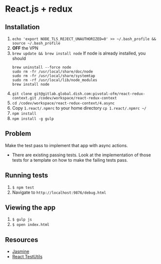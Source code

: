# React.js + redux

## Installation

1. `echo 'export NODE_TLS_REJECT_UNAUTHORIZED=0' >> ~/.bash_profile && source ~/.bash_profile`
1. __OFF__ the VPN
1. `brew update && brew install node`
    If node is already installed, you should
     ```
     brew uninstall --force node
     sudo rm -fr /usr/local/share/doc/node
     sudo rm -fr /usr/local/share/systemtap
     sudo rm -rf /usr/local/lib/node_modules
     brew install node
     ```
1. `git clone git@gitlab.global.dish.com:pivotal-ofm/react-redux-context.git /codev/workspace/react-redux-context`
1. `cd /codev/workspace/react-redux-context/4.async`
1. Copy `1.react/.npmrc` to your home directory `cp 1.react/.npmrc ~/`
1. `npm install`
1. `npm install -g gulp`

## Problem

Make the test pass to implement that app with async actions.

- There are existing passing tests. Look at the implementation of those tests for a template on how to make the failing tests pass.

## Running tests

1. `$ npm test`
1. Navigate to `http://localhost:9876/debug.html`

## Viewing the app

1. `$ gulp js`
1. `$ open index.html`

## Resources

- [Jasmine](http://jasmine.github.io/2.4/introduction.html)
- [React TestUtils](https://facebook.github.io/react/docs/test-utils.html)
